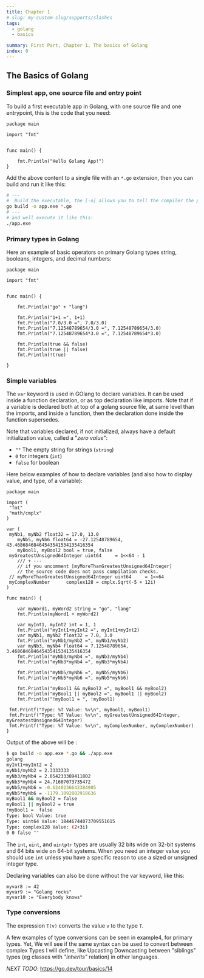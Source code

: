 ```yaml
---
title: Chapter 1
# slug: my-custom-slug/supports/slashes
tags:
  - golang
  - basics

summary: First Part, Chapter 1, The basics of Golang
index: 0
---
```


## The Basics of Golang

### Simplest app, one source file and entry point

To build a first executable app in Golang, with one source file and one entrypoint, this is the code that you need:

```Golang
package main

import "fmt"


func main() {

    fmt.Println("Hello Golang App!")
}
```

Add the above content to a single file with an `*.go` extension, then you can build and run it like this:

```bash
# ---
#  Build the executable, the [-o] allows you to tell the compiler the path to the executable file to generate:
go build -o app.exe *.go
# ---
# and well execute it like this:
./app.exe
```

### Primary types in Golang

Here an example of basic operators on primary Golang types  string, booleans, integers, and decimal numbers:

```Golang
package main

import "fmt"


func main() {

    fmt.Println("go" + "lang")

    fmt.Println("1+1 =", 1+1)
    fmt.Println("7.0/3.0 =", 7.0/3.0)
    fmt.Println("7.12548789654/3.0 =", 7.12548789654/3.0)
    fmt.Println("7.12548789654*3.0 =", 7.12548789654*3.0)

    fmt.Println(true && false)
    fmt.Println(true || false)
    fmt.Println(!true)

}
```

### Simple variables

The `var` keyword is used in GOlang to declare variables.
It can be used inside a function declaration, or as top declaration like imports. Note that if a variable is declared both at top of a golang source file, at same level than the imports, and inside a function, then the declaration done inside the function supersedes.

Note that variables declared, if not initialized, always have a default initialization value, called a "_zero value_":

* `""` The empty string for strings (`string`)
* `0` for integers (`int`)
* `false` for boolean

Here below examples of how to declare variables (and also how to display value, and type, of a variable):

```Golang
package main

import (
 "fmt"
 "math/cmplx"
)

var (
 myNb1, myNb2 float32 = 17.0, 13.0
    myNb5, myNb6 float64 = -27.12548789654, 43.46868468464543541534135416354
    myBool1, myBool2 bool = true, false
 myGreatestUnsigned64Integer uint64     = 1<<64 - 1
    /// + ---
    // if you uncomment [myMoreThanGreatestUnsigned64Integer]
    // the source code does not pass compilation checks.
 // myMoreThanGreatestUnsigned64Integer uint64     = 1<<64
 myComplexNumber      complex128 = cmplx.Sqrt(-5 + 12i)
)

func main() {

    var myWord1, myWord2 string = "go", "lang"
    fmt.Println(myWord1 + myWord2)
     
    var myInt1, myInt2 int = 1, 1
    fmt.Println("myInt1+myInt2 =", myInt1+myInt2)
    var myNb1, myNb2 float32 = 7.0, 3.0
    fmt.Println("myNb1/myNb2 =", myNb1/myNb2)
    var myNb3, myNb4 float64 = 7.12548789654, 3.46868468464543541534135416354
    fmt.Println("myNb3/myNb4 =", myNb3/myNb4)
    fmt.Println("myNb3*myNb4 =", myNb3*myNb4)

    fmt.Println("myNb5/myNb6 =", myNb5/myNb6)
    fmt.Println("myNb5*myNb6 =", myNb5*myNb6)

    fmt.Println("myBool1 && myBool2 =", myBool1 && myBool2)
    fmt.Println("myBool1 || myBool2 =", myBool1 || myBool2)
    fmt.Println("!myBool1 = ", !myBool1)

 fmt.Printf("Type: %T Value: %v\n", myBool1, myBool1)
 fmt.Printf("Type: %T Value: %v\n", myGreatestUnsigned64Integer, myGreatestUnsigned64Integer)
 fmt.Printf("Type: %T Value: %v\n", myComplexNumber, myComplexNumber)
}
```

Output of the above will be :

```bash
$ go build -o app.exe *.go && ./app.exe
golang
myInt1+myInt2 = 2
myNb1/myNb2 = 2.3333333
myNb3/myNb4 = 2.054233389411802
myNb3*myNb4 = 24.71607073735472
myNb5/myNb6 = -0.6240236642384905
myNb5*myNb6 = -1179.1092802918636
myBool1 && myBool2 = false
myBool1 || myBool2 = true
!myBool1 =  false
Type: bool Value: true
Type: uint64 Value: 18446744073709551615
Type: complex128 Value: (2+3i)
0 0 false ""

```

The `int`, `uint`, and `uintptr` types are usually 32 bits wide on 32-bit systems and 64 bits wide on 64-bit systems. When you need an integer value you should use `int` unless you have a specific reason to use a sized or unsigned integer type.

Declaring variables can also be done without the var keyword, like this:

```Golang
myvar8 := 42
myvar9 := "Golang rocks"
myvar10 := "Everybody knows"
```

### Type conversions

The expression `T(v)` converts the value `v` to the type `T`.

A few examples of type conversions can be seen in example4, for primary types. Yet, We will see if the same syntax can be used to convert between complex Types I will define, like Upcasting Downcasting between "siblings" types (eg classes with _"inherits"_ relation) in other languages.

_NEXT TODO_: <https://go.dev/tour/basics/14>
